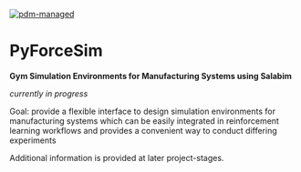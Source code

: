 [![pdm-managed](https://img.shields.io/badge/pdm-managed-blueviolet)](https://pdm-project.org)

# PyForceSim
**Gym Simulation Environments for Manufacturing Systems using Salabim**

*currently in progress*

Goal: provide a flexible interface to design simulation environments for manufacturing systems which can be easily integrated in reinforcement learning workflows and provides a convenient way to conduct differing experiments

Additional information is provided at later project-stages.
